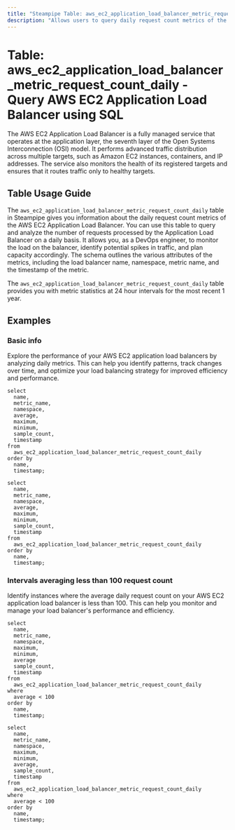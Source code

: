 ```yaml
---
title: "Steampipe Table: aws_ec2_application_load_balancer_metric_request_count_daily - Query AWS EC2 Application Load Balancer using SQL"
description: "Allows users to query daily request count metrics of the AWS EC2 Application Load Balancer."
---
```


# Table: aws_ec2_application_load_balancer_metric_request_count_daily - Query AWS EC2 Application Load Balancer using SQL

The AWS EC2 Application Load Balancer is a fully managed service that operates at the application layer, the seventh layer of the Open Systems Interconnection (OSI) model. It performs advanced traffic distribution across multiple targets, such as Amazon EC2 instances, containers, and IP addresses. The service also monitors the health of its registered targets and ensures that it routes traffic only to healthy targets.

## Table Usage Guide

The `aws_ec2_application_load_balancer_metric_request_count_daily` table in Steampipe gives you information about the daily request count metrics of the AWS EC2 Application Load Balancer. You can use this table to query and analyze the number of requests processed by the Application Load Balancer on a daily basis. It allows you, as a DevOps engineer, to monitor the load on the balancer, identify potential spikes in traffic, and plan capacity accordingly. The schema outlines the various attributes of the metrics, including the load balancer name, namespace, metric name, and the timestamp of the metric.

The `aws_ec2_application_load_balancer_metric_request_count_daily` table provides you with metric statistics at 24 hour intervals for the most recent 1 year.

## Examples

### Basic info
Explore the performance of your AWS EC2 application load balancers by analyzing daily metrics. This can help you identify patterns, track changes over time, and optimize your load balancing strategy for improved efficiency and performance.

```sql+postgres
select
  name,
  metric_name,
  namespace,
  average,
  maximum,
  minimum,
  sample_count,
  timestamp
from
  aws_ec2_application_load_balancer_metric_request_count_daily
order by
  name,
  timestamp;
```

```sql+sqlite
select
  name,
  metric_name,
  namespace,
  average,
  maximum,
  minimum,
  sample_count,
  timestamp
from
  aws_ec2_application_load_balancer_metric_request_count_daily
order by
  name,
  timestamp;
```

### Intervals averaging less than 100 request count
Identify instances where the average daily request count on your AWS EC2 application load balancer is less than 100. This can help you monitor and manage your load balancer's performance and efficiency.

```sql+postgres
select
  name,
  metric_name,
  namespace,
  maximum,
  minimum,
  average
  sample_count,
  timestamp
from
  aws_ec2_application_load_balancer_metric_request_count_daily
where
  average < 100
order by
  name,
  timestamp;
```

```sql+sqlite
select
  name,
  metric_name,
  namespace,
  maximum,
  minimum,
  average,
  sample_count,
  timestamp
from
  aws_ec2_application_load_balancer_metric_request_count_daily
where
  average < 100
order by
  name,
  timestamp;
```